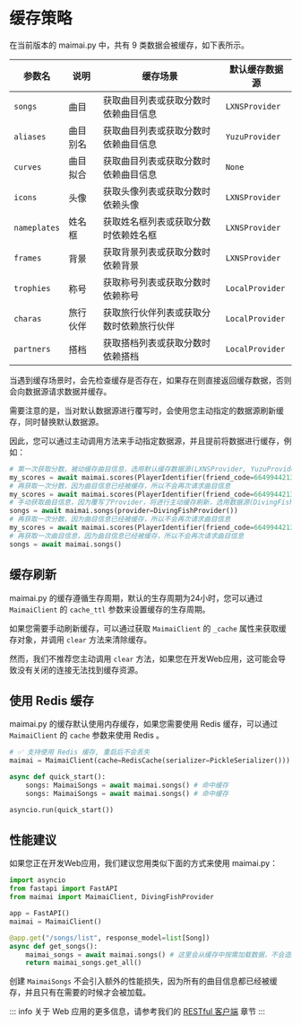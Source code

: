 # 缓存策略

在当前版本的 maimai.py 中，共有 9 类数据会被缓存，如下表所示。

| 参数名       | 说明     | 缓存场景                                 | 默认缓存数据源  |
|--------------|--------|--------------------------------------|-----------------|
| `songs`      | 曲目     | 获取曲目列表或获取分数时依赖曲目信息     | `LXNSProvider`  |
| `aliases`    | 曲目别名 | 获取曲目列表或获取分数时依赖曲目信息     | `YuzuProvider`  |
| `curves`     | 曲目拟合 | 获取曲目列表或获取分数时依赖曲目信息     | `None`          |
| `icons`      | 头像     | 获取头像列表或获取分数时依赖头像         | `LXNSProvider`  |
| `nameplates` | 姓名框   | 获取姓名框列表或获取分数时依赖姓名框     | `LXNSProvider`  |
| `frames`     | 背景     | 获取背景列表或获取分数时依赖背景         | `LXNSProvider`  |
| `trophies`   | 称号     | 获取称号列表或获取分数时依赖称号         | `LocalProvider` |
| `charas`     | 旅行伙伴 | 获取旅行伙伴列表或获取分数时依赖旅行伙伴 | `LocalProvider` |
| `partners`   | 搭档     | 获取搭档列表或获取分数时依赖搭档         | `LocalProvider` |

当遇到缓存场景时，会先检查缓存是否存在，如果存在则直接返回缓存数据，否则会向数据源请求数据并缓存。

需要注意的是，当对默认数据源进行覆写时，会使用您主动指定的数据源刷新缓存，同时替换默认数据源。

因此，您可以通过主动调用方法来手动指定数据源，并且提前将数据进行缓存，例如：

```python
# 第一次获取分数，被动缓存曲目信息，选用默认缓存数据源(LXNSProvider, YuzuProvider, DivingFishProvider)
my_scores = await maimai.scores(PlayerIdentifier(friend_code=664994421382429), provider=lxns)
# 再获取一次分数，因为曲目信息已经被缓存，所以不会再次请求曲目信息
my_scores = await maimai.scores(PlayerIdentifier(friend_code=664994421382429), provider=lxns)
# 手动获取曲目信息，因为覆写了Provider，将进行主动缓存刷新，选用数据源(DivingFishProvider, YuzuProvider, DivingFishProvider)
songs = await maimai.songs(provider=DivingFishProvider())
# 再获取一次分数，因为曲目信息已经被缓存，所以不会再次请求曲目信息
my_scores = await maimai.scores(PlayerIdentifier(friend_code=664994421382429), provider=lxns)
# 再获取一次曲目信息，因为曲目信息已经被缓存，所以不会再次请求曲目信息
songs = await maimai.songs()
```

## 缓存刷新

maimai.py 的缓存遵循生存周期，默认的生存周期为24小时，您可以通过 `MaimaiClient` 的 `cache_ttl` 参数来设置缓存的生存周期。

如果您需要手动刷新缓存，可以通过获取 `MaimaiClient` 的 `_cache` 属性来获取缓存对象，并调用 `clear` 方法来清除缓存。

然而，我们不推荐您主动调用 `clear` 方法，如果您在开发Web应用，这可能会导致没有关闭的连接无法找到缓存资源。

## 使用 Redis 缓存

maimai.py 的缓存默认使用内存缓存，如果您需要使用 Redis 缓存，可以通过 `MaimaiClient` 的 `cache` 参数来使用 Redis 。

```python
# ✅ 支持使用 Redis 缓存, 重启后不会丢失
maimai = MaimaiClient(cache=RedisCache(serializer=PickleSerializer()))

async def quick_start():
    songs: MaimaiSongs = await maimai.songs() # 命中缓存
    songs: MaimaiSongs = await maimai.songs() # 命中缓存

asyncio.run(quick_start())
```


## 性能建议

如果您正在开发Web应用，我们建议您用类似下面的方式来使用 maimai.py：

```python
import asyncio
from fastapi import FastAPI
from maimai import MaimaiClient, DivingFishProvider

app = FastAPI()
maimai = MaimaiClient()

@app.get("/songs/list", response_model=list[Song])
async def get_songs():
    maimai_songs = await maimai.songs() # 这里会从缓存中按需加载数据，不会造成额外的请求和性能损失
    return maimai_songs.get_all()
```

创建 `MaimaiSongs` 不会引入额外的性能损失，因为所有的曲目信息都已经被缓存，并且只有在需要的时候才会被加载。

::: info
关于 Web 应用的更多信息，请参考我们的 [RESTful 客户端](./client.md) 章节
:::